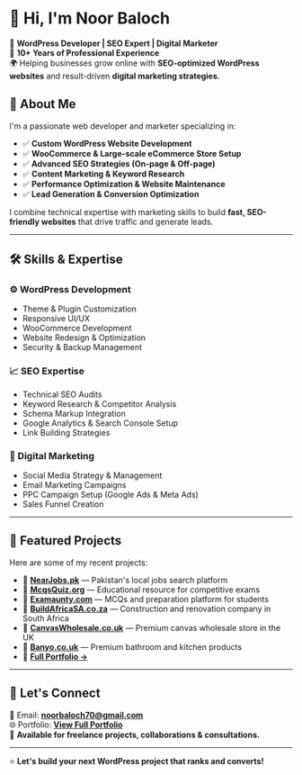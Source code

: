 # 👋 Hi, I'm Noor Baloch

🎯 **WordPress Developer | SEO Expert | Digital Marketer**  
📅 **10+ Years of Professional Experience**  
🌍 Helping businesses grow online with **SEO-optimized WordPress websites** and result-driven **digital marketing strategies**.

## 🚀 About Me
I'm a passionate web developer and marketer specializing in:

- ✅ **Custom WordPress Website Development**
- ✅ **WooCommerce & Large-scale eCommerce Store Setup**
- ✅ **Advanced SEO Strategies (On-page & Off-page)**
- ✅ **Content Marketing & Keyword Research**
- ✅ **Performance Optimization & Website Maintenance**
- ✅ **Lead Generation & Conversion Optimization**

I combine technical expertise with marketing skills to build **fast, SEO-friendly websites** that drive traffic and generate leads.

---

## 🛠️ Skills & Expertise

### ⚙️ WordPress Development
- Theme & Plugin Customization
- Responsive UI/UX
- WooCommerce Development
- Website Redesign & Optimization
- Security & Backup Management

### 📈 SEO Expertise
- Technical SEO Audits
- Keyword Research & Competitor Analysis
- Schema Markup Integration
- Google Analytics & Search Console Setup
- Link Building Strategies

### 🎯 Digital Marketing
- Social Media Strategy & Management
- Email Marketing Campaigns
- PPC Campaign Setup (Google Ads & Meta Ads)
- Sales Funnel Creation

---

## 📌 Featured Projects

Here are some of my recent projects:

- 🔗 **[NearJobs.pk](https://nearjobs.pk/)** — Pakistan's local jobs search platform  
- 🔗 **[McqsQuiz.org](https://mcqsquiz.org/)** — Educational resource for competitive exams  
- 🔗 **[Examaunty.com](https://examaunty.com/)** — MCQs and preparation platform for students   
- 🔗 **[BuildAfricaSA.co.za](https://buildafricasa.co.za/)** — Construction and renovation company in South Africa  
- 🔗 **[CanvasWholesale.co.uk](https://canvaswholesales.co.uk/)** — Premium canvas wholesale store in the UK  
- 🔗 **[Banyo.co.uk](https://banyo.co.uk/)** — Premium bathroom and kitchen products 
- 🎨 **[Full Portfolio →](https://nbaloch7.github.io/portfolio/)**

---

## 📩 Let's Connect

📧 Email: **noorbaloch70@gmail.com**  
🌐 Portfolio: **[View Full Portfolio](https://nbaloch7.github.io/portfolio/)**  
💼 **Available for freelance projects, collaborations & consultations.**

---

⭐ **Let's build your next WordPress project that ranks and converts!**
